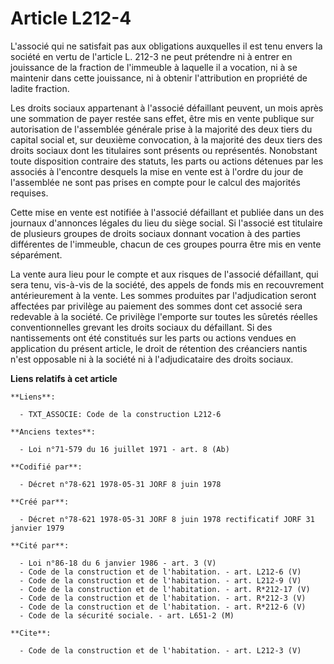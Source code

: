# Article L212-4

L'associé qui ne satisfait pas aux obligations auxquelles il est tenu envers la société en vertu de l'article L. 212-3 ne
peut prétendre ni à entrer en jouissance de la fraction de l'immeuble à laquelle il a vocation, ni à se maintenir dans cette
jouissance, ni à obtenir l'attribution en propriété de ladite fraction. 

Les droits sociaux appartenant à l'associé défaillant peuvent, un mois après une sommation de payer restée sans effet, être
mis en vente publique sur autorisation de l'assemblée générale prise à la majorité des deux tiers du capital social et, sur
deuxième convocation, à la majorité des deux tiers des droits sociaux dont les titulaires sont présents ou représentés.
Nonobstant toute disposition contraire des statuts, les parts ou actions détenues par les associés à l'encontre desquels la
mise en vente est à l'ordre du jour de l'assemblée ne sont pas prises en compte pour le calcul des majorités requises. 

Cette mise en vente est notifiée à l'associé défaillant et publiée dans un des journaux d'annonces légales du lieu du siège
social. Si l'associé est titulaire de plusieurs groupes de droits sociaux donnant vocation à des parties différentes de
l'immeuble, chacun de ces groupes pourra être mis en vente séparément. 

La vente aura lieu pour le compte et aux risques de l'associé défaillant, qui sera tenu, vis-à-vis de la société, des appels
de fonds mis en recouvrement antérieurement à la vente. Les sommes produites par l'adjudication seront affectées par
privilège au paiement des sommes dont cet associé sera redevable à la société. Ce privilège l'emporte sur toutes les sûretés
réelles conventionnelles grevant les droits sociaux du défaillant. Si des nantissements ont été constitués sur les parts ou
actions vendues en application du présent article, le droit de rétention des créanciers nantis n'est opposable ni à la
société ni à l'adjudicataire des droits sociaux.

**Liens relatifs à cet article**

	**Liens**:

	  - TXT_ASSOCIE: Code de la construction L212-6

	**Anciens textes**:

	  - Loi n°71-579 du 16 juillet 1971 - art. 8 (Ab)

	**Codifié par**:

	  - Décret n°78-621 1978-05-31 JORF 8 juin 1978

	**Créé par**:

	  - Décret n°78-621 1978-05-31 JORF 8 juin 1978 rectificatif JORF 31 janvier 1979

	**Cité par**:

	  - Loi n°86-18 du 6 janvier 1986 - art. 3 (V)
	  - Code de la construction et de l'habitation. - art. L212-6 (V)
	  - Code de la construction et de l'habitation. - art. L212-9 (V)
	  - Code de la construction et de l'habitation. - art. R*212-17 (V)
	  - Code de la construction et de l'habitation. - art. R*212-3 (V)
	  - Code de la construction et de l'habitation. - art. R*212-6 (V)
	  - Code de la sécurité sociale. - art. L651-2 (M)

	**Cite**:

	  - Code de la construction et de l'habitation. - art. L212-3 (V)
